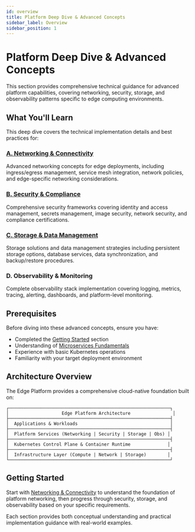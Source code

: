 ```yaml
---
id: overview
title: Platform Deep Dive & Advanced Concepts
sidebar_label: Overview
sidebar_position: 1
---
```


# Platform Deep Dive & Advanced Concepts

This section provides comprehensive technical guidance for advanced platform capabilities, covering networking, security, storage, and observability patterns specific to edge computing environments.

## What You'll Learn

This deep dive covers the technical implementation details and best practices for:

### [A. Networking & Connectivity](./networking/ingress-egress-management)
Advanced networking concepts for edge deployments, including ingress/egress management, service mesh integration, network policies, and edge-specific networking considerations.

### [B. Security & Compliance](./security/identity-access-management)
Comprehensive security frameworks covering identity and access management, secrets management, image security, network security, and compliance certifications.

### [C. Storage & Data Management](./storage/persistent-storage-options)
Storage solutions and data management strategies including persistent storage options, database services, data synchronization, and backup/restore procedures.

### D. Observability & Monitoring
Complete observability stack implementation covering logging, metrics, tracing, alerting, dashboards, and platform-level monitoring.

## Prerequisites

Before diving into these advanced concepts, ensure you have:

- Completed the [Getting Started](../getting-started/platform-overview) section
- Understanding of [Microservices Fundamentals](../application-modernization/microservice-fundamentals)
- Experience with basic Kubernetes operations
- Familiarity with your target deployment environment

## Architecture Overview

The Edge Platform provides a comprehensive cloud-native foundation built on:

```
┌─────────────────────────────────────────────────────────────┐
│                    Edge Platform Architecture                │
├─────────────────────────────────────────────────────────────┤
│  Applications & Workloads                                   │
├─────────────────────────────────────────────────────────────┤
│  Platform Services (Networking | Security | Storage | Obs) │
├─────────────────────────────────────────────────────────────┤
│  Kubernetes Control Plane & Container Runtime              │
├─────────────────────────────────────────────────────────────┤
│  Infrastructure Layer (Compute | Network | Storage)        │
└─────────────────────────────────────────────────────────────┘
```

## Getting Started

Start with [Networking & Connectivity](./networking/ingress-egress-management) to understand the foundation of platform networking, then progress through security, storage, and observability based on your specific requirements.

Each section provides both conceptual understanding and practical implementation guidance with real-world examples. 